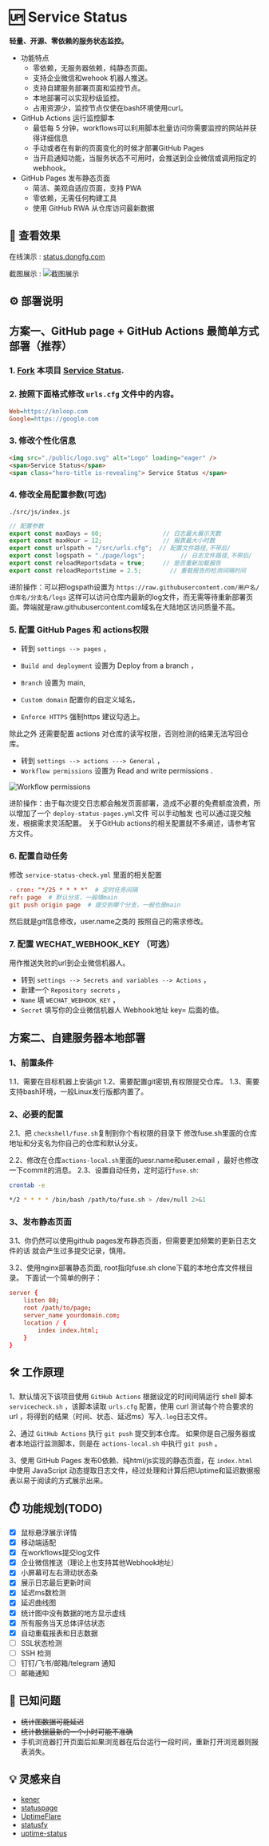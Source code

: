 # 🆙 Service Status

**轻量、开源、零依赖的服务状态监控。**
- 功能特点
    - 零依赖，无服务器依赖，纯静态页面。
    - 支持企业微信和wehook 机器人推送。
    - 支持自建服务部署页面和监控节点。
    - 本地部署可以实现秒级监控。
    - 占用资源少，监控节点仅使在bash环境使用curl。
-  GitHub Actions 运行监控脚本
    - 最低每 5 分钟，workflows可以利用脚本批量访问你需要监控的网站并获得详细信息
    - 手动或者在有新的页面变化的时候才部署GitHub Pages
    - 当开启通知功能，当服务状态不可用时，会推送到企业微信或调用指定的webhook。
- GitHub Pages 发布静态页面
    - 简洁、美观自适应页面，支持 PWA
    - 零依赖，无需任何构建工具
    - 使用 GitHub RWA 从仓库访问最新数据


## 👀 查看效果

在线演示 : [status.dongfg.com](https://status.dongfg.com)

截图展示 :
![截图展示](public/20240731003153.png)

## ⚙️ 部署说明

## 方案一、GitHub page + GitHub Actions 最简单方式部署（推荐）
### 1. [Fork](https://github.com/dongfg/status/fork) 本项目 [Service Status](https://github.com/dongfg/status/fork).

### 2. 按照下面格式修改 `urls.cfg` 文件中的内容。

```cfg
Web=https://knloop.com
Google=https://google.com
```

### 3. 修改个性化信息

```html
<img src="./public/logo.svg" alt="Logo" loading="eager" />
<span>Service Status</span>
<span class="hero-title is-revealing"> Service Status </span>
```

### 4. 修改全局配置参数(可选)

`./src/js/index.js`

```js
// 配置参数
export const maxDays = 60;                 // 日志最大展示天数
export const maxHour = 12;                 // 报表最大小时数
export const urlspath = "/src/urls.cfg";  // 配置文件路径,不带后/
export const logspath = "./page/logs";          // 日志文件路径,不带后/
export const reloadReportsdata = true;     // 是否重新加载报告
export const reloadReportstime = 2.5;        // 重载报告的检测间隔时间
```
进阶操作：可以把logspath设置为 `https://raw.githubusercontent.com/用户名/仓库名/分支名/logs` 这样可以访问仓库内最新的log文件，而无需等待重新部署页面。弊端就是raw.githubusercontent.com域名在大陆地区访问质量不高。

### 5. 配置 GitHub Pages 和 actions权限

- 转到 `settings --> pages` ，

- `Build and deployment` 设置为 Deploy from a branch ，

- `Branch` 设置为 main,

- `Custom domain` 配置你的自定义域名，

- `Enforce HTTPS` 强制https 建议勾选上。

除此之外 还需要配置 actions 对仓库的读写权限，否则检测的结果无法写回仓库。
- 转到 `settings --> actions ---> General` ，
- `Workflow permissions` 设置为 Read and write permissions .

![Workflow permissions](public/Workflowpermissions.png)

进阶操作：由于每次提交日志都会触发页面部署，造成不必要的免费额度浪费，所以增加了一个 `deploy-status-pages.yml`文件 可以手动触发 也可以通过提交触发，根据需求灵活配置。
关于GitHub actions的相关配置就不多阐述，请参考官方文件。

### 6. 配置自动任务
修改 `service-status-check.yml` 里面的相关配置
```conf
- cron: "*/25 * * * *"  # 定时任务间隔
ref: page  # 默认分支，一般填main
git push origin page  # 提交到哪个分支，一般也是main
```
然后就是git信息修改，user.name之类的 按照自己的需求修改。

### 7. 配置 WECHAT_WEBHOOK_KEY （可选）

用作推送失败的url到企业微信机器人。

- 转到 `settings --> Secrets and variables --> Actions` ，
- 新建一个 `Repository secrets` ，
- `Name` 填 `WECHAT_WEBHOOK_KEY` ，
- `Secret` 填写你的企业微信机器人 Webhook地址 key= 后面的值。


## 方案二、自建服务器本地部署
### 1、前置条件
1.1、需要在目标机器上安装git
1.2、需要配置git密钥,有权限提交仓库。
1.3、需要支持bash环境，一般Linux发行版都内置了。

### 2、必要的配置
2.1、把 `checkshell/fuse.sh`复制到你个有权限的目录下
修改fuse.sh里面的仓库地址和分支名为你自己的仓库和默认分支。

2.2、修改在仓库`actions-local.sh`里面的uesr.name和user.email ，最好也修改一下commit的消息。
2.3、设置自动任务，定时运行`fuse.sh`:

```sh
crontab -e
```

```sh
*/2 * * * * /bin/bash /path/to/fuse.sh > /dev/null 2>&1
```

### 3、发布静态页面
3.1、你仍然可以使用github pages发布静态页面，但需要更加频繁的更新日志文件的话 就会产生过多提交记录，慎用。

3.2、使用nginx部署静态页面, root指向fuse.sh clone下载的本地仓库文件根目录。
下面试一个简单的例子：
```conf
server {
    listen 80;
    root /path/to/page;
    server_name yourdomain.com;
    location / {
        index index.html;
    }
}
```

## 🛠️ 工作原理

1、默认情况下该项目使用 `GitHub Actions` 根据设定的时间间隔运行 shell 脚本 `servicecheck.sh` ，该脚本读取 `urls.cfg` 配置，使用 curl 测试每个符合要求的 url ，将得到的结果（时间、状态、延迟ms）写入`.log`日志文件。

2、通过 `GitHub Actions` 执行 `git push` 提交到本仓库。 如果你是自己服务器或者本地运行监测脚本，则是在 `actions-local.sh` 中执行 `git push` 。

3、使用 GitHub Pages 发布0依赖、纯html/js实现的静态页面，在 `index.html` 中使用 JavaScript 动态提取日志文件，经过处理和计算后把Uptime和延迟数据报表以易于阅读的方式展示出来。

## ⏱️ 功能规划(TODO)

- [x] 鼠标悬浮展示详情
- [x] 移动端适配
- [x] 在workflows提交log文件
- [x] 企业微信推送（理论上也支持其他Webhook地址）
- [x] 小屏幕可左右滑动状态条
- [x] 展示日志最后更新时间
- [x] 延迟ms数检测
- [x] 延迟曲线图
- [x] 统计图中没有数据的地方显示虚线
- [x] 所有服务当天总体评估状态
- [x] 自动重载报表和日志数据
- [ ] SSL状态检测
- [ ] SSH 检测
- [ ] 钉钉/飞书/邮箱/telegram 通知
- [ ] 邮箱通知

## 🐞 已知问题

- ~~统计图数据可能延迟~~
- ~~统计数据最新的一个小时可能不准确~~
- 手机浏览器打开页面后如果浏览器在后台运行一段时间，重新打开浏览器则报表消失。

## 💡 灵感来自

- [kener](https://github.com/rajnandan1/kener)
- [statuspage](https://github.com/statsig-io/statuspage/)
- [UptimeFlare](https://github.com/lyc8503/UptimeFlare)
- [statusfy](https://github.com/juliomrqz/statusfy)
- [uptime-status](https://github.com/yb/uptime-status)